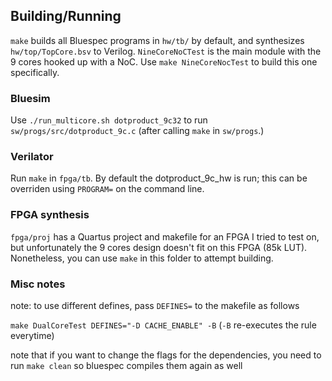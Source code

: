 ## Building/Running

`make` builds all Bluespec programs in `hw/tb/` by default, and synthesizes `hw/top/TopCore.bsv` to Verilog. `NineCoreNoCTest` is the main module with the 9 cores hooked up with a NoC. Use `make NineCoreNocTest` to build this one specifically.

### Bluesim

Use `./run_multicore.sh dotproduct_9c32` to run `sw/progs/src/dotproduct_9c.c` (after calling `make` in `sw/progs`.) 

### Verilator

Run `make` in `fpga/tb`. By default the dotproduct_9c_hw is run; this can be overriden using `PROGRAM=` on the command line.

### FPGA synthesis

`fpga/proj` has a Quartus project and makefile for an FPGA I tried to test on, but unfortunately the 9 cores  design doesn't fit on this FPGA (85k LUT). Nonetheless, you can use `make` in this folder to attempt building.

### Misc notes 
note: to use different defines, pass `DEFINES=` to the makefile as follows

```make DualCoreTest DEFINES="-D CACHE_ENABLE" -B```
(`-B` re-executes the rule everytime)

note that if you want to change the flags for the dependencies, you need to run `make clean` so bluespec compiles them again as well